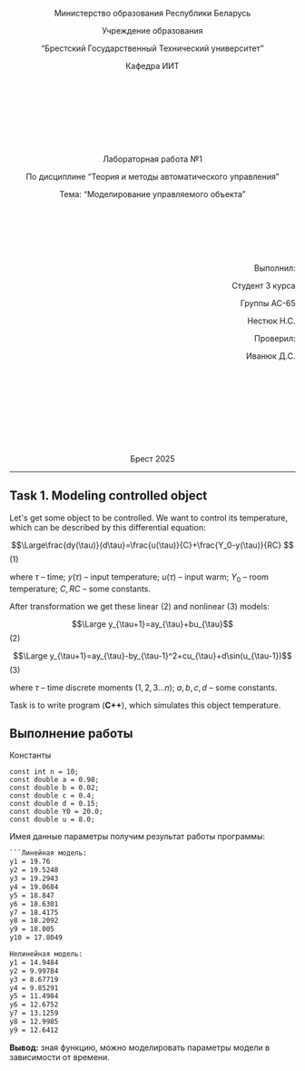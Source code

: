 <p align="center"> Министерство образования Республики Беларусь</p>
<p align="center">Учреждение образования</p>
<p align="center">“Брестский Государственный Технический университет”</p>
<p align="center">Кафедра ИИТ</p>
<br><br><br><br><br><br><br>
<p align="center">Лабораторная работа №1</p>
<p align="center">По дисциплине “Теория и методы автоматического управления”</p>
<p align="center">Тема: “Моделирование управляемого объекта”</p>
<br><br><br><br><br>
<p align="right">Выполнил:</p>
<p align="right">Студент 3 курса</p>
<p align="right">Группы АС-65</p>
<p align="right">Нестюк Н.С.</p>
<p align="right">Проверил:</p>
<p align="right">Иванюк Д.С.</p>
<br><br><br><br><br><br><br><br>
<p align="center">Брест 2025</p>

---
## Task 1. Modeling controlled object
Let's get some object to be controlled. We want to control its temperature, which can be described by this differential equation:

$$\Large\frac{dy(\tau)}{d\tau}=\frac{u(\tau)}{C}+\frac{Y_0-y(\tau)}{RC} $$ (1)

where $\tau$ – time; $y(\tau)$ – input temperature; $u(\tau)$ – input warm; $Y_0$ – room temperature; $C,RC$ – some constants.

After transformation we get these linear (2) and nonlinear (3) models:

$$\Large y_{\tau+1}=ay_{\tau}+bu_{\tau}$$ (2)

$$\Large y_{\tau+1}=ay_{\tau}-by_{\tau-1}^2+cu_{\tau}+d\sin(u_{\tau-1})$$ (3)

where $\tau$ – time discrete moments ($1,2,3{\dots}n$); $a,b,c,d$ – some constants.

Task is to write program (**С++**), which simulates this object temperature.

## Выполнение работы
Константы  
```
const int n = 10;
const double a = 0.98;
const double b = 0.02;
const double c = 0.4;
const double d = 0.15;
const double Y0 = 20.0;
const double u = 8.0;
```
Имея данные параметры получим результат работы программы:
```bash
```Линейная модель:
y1 = 19.76
y2 = 19.5248
y3 = 19.2943
y4 = 19.0684
y5 = 18.847
y6 = 18.6301
y7 = 18.4175
y8 = 18.2092
y9 = 18.005
y10 = 17.8049

Нелинейная модель:
y1 = 14.9484
y2 = 9.99784
y3 = 8.67719
y4 = 9.85291
y5 = 11.4984
y6 = 12.6752
y7 = 13.1259
y8 = 12.9985
y9 = 12.6412
```
**Вывод:** зная функцию, можно моделировать параметры модели в зависимости от времени.
